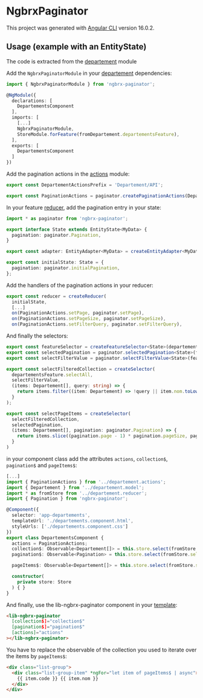 # NgbrxPaginator

This project was generated with [Angular CLI](https://github.com/angular/angular-cli) version 16.0.2.

## Usage (example with an EntityState)

The code is extracted from the [departement](./projects/test-paginator/src/app/departement) module

Add the `NgbrxPaginatorModule` in your [departement](./projects/test-paginator/src/app/departement/departement.module.ts) dependencies:

```ts
import { NgbrxPaginatorModule } from 'ngbrx-paginator';

@NgModule({
  declarations: [
    DepartementsComponent
  ],
  imports: [
    [...]
    NgbrxPaginatorModule,
    StoreModule.forFeature(fromDepartement.departementsFeature),
  ],
  exports: [
    DepartementsComponent
  ]
})
```


Add the pagination actions in the [actions](./projects/test-paginator/src/app/departement/departement.actions.ts) module:

```ts
export const DepartementActionsPrefix = 'Departement/API';

export const PaginationActions = paginator.createPaginationActions(DepartementActionsPrefix);

```

In your feature [reducer](./projects/test-paginator/src/app/departement/departement.reducer.ts), add the pagination entry in your state:

```ts
import * as paginator from 'ngbrx-paginator';

export interface State extends EntityState<MyData> {
  pagination: paginator.Pagination,
}

export const adapter: EntityAdapter<MyData> = createEntityAdapter<MyData>();

export const initialState: State = {
  pagination: paginator.initialPagination,
};
```

Add the handlers of the pagination actions in your reducer:

```ts
export const reducer = createReducer(
  initialState,
  [...]
  on(PaginationActions.setPage, paginator.setPage),
  on(PaginationActions.setPageSize, paginator.setPageSize),
  on(PaginationActions.setFilterQuery, paginator.setFilterQuery),

```

And finally the selectors:

```ts
export const featureSelector = createFeatureSelector<State>(departementsFeatureKey);
export const selectedPagination = paginator.selectedPagination<State>(featureSelector);
export const selectFilterValue = paginator.selectFilterValue<State>(featureSelector);

export const selectFilteredCollection = createSelector(
  departementsFeature.selectAll,
  selectFilterValue,
  (items: Departement[], query: string) => {
    return items.filter((item: Departement) => !query || item.nom.toLowerCase().indexOf(query.toLocaleLowerCase()) === 0)
  }
);

export const selectPageItems = createSelector(
  selectFilteredCollection,
  selectedPagination,
  (items: Departement[], pagination: paginator.Pagination) => {
    return items.slice((pagination.page - 1) * pagination.pageSize, pagination.page * pagination.pageSize)
  }
)

```

in your component class add the attributes `actions`, `collection$`, `pagination$` and `pageItems$`:

```ts
[...]
import { PaginationActions } from '../departement.actions';
import { Departement } from '../departement.model';
import * as fromStore from '../departement.reducer';
import { Pagination } from 'ngbrx-paginator';

@Component({
  selector: 'app-departements',
  templateUrl: './departements.component.html',
  styleUrls: ['./departements.component.css']
})
export class DepartementsComponent {
  actions = PaginationActions;
  collection$: Observable<Departement[]> = this.store.select(fromStore.selectFilteredCollection);
  pagination$: Observable<Pagination> = this.store.select(fromStore.selectedPagination);

  pageItems$: Observable<Departement[]> = this.store.select(fromStore.selectPageItems);

  constructor(
    private store: Store
  ) { }
}
```

And finally, use the lib-ngbrx-paginator component in your [template](./projects/test-paginator/src/app/departement/departements/departements.component.html):

```html
<lib-ngbrx-paginator
  [collection$]="collection$"
  [pagination$]="pagination$"
  [actions]="actions"
></lib-ngbrx-paginator>
```

You have to replace the observable of the collection you used to iterate over the items by `pageItems$`:


```html
<div class="list-group">
  <div class="list-group-item" *ngFor="let item of pageItems$ | async">
    {{ item.code }} {{ item.nom }}
  </div>
</div>
```
